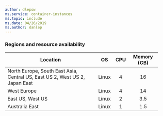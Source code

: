 ```yaml
---
author: dlepow
ms.service: container-instances
ms.topic: include
ms.date: 04/26/2019
ms.author: danlep
---
```

### Regions and resource availability

| Location | OS | CPU | Memory (GB) |
| -------- | :---: | :---: | :-----------: |
| North Europe, South East Asia, Central US, East US 2, West US 2, Japan East | Linux | 4 | 16 |
| West Europe | Linux | 4 | 14 |
| East US, West US | Linux | 2 | 3.5 |
| Australia East | Linux | 1 | 1.5 |